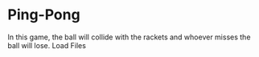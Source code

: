 # Ping-Pong
In this game, the ball will collide with the rackets and whoever misses the ball will lose.
Load Files
